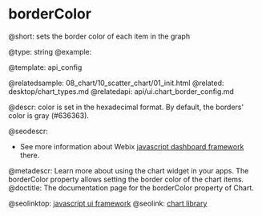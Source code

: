 borderColor
=============


@short: sets the border color of each item in the graph
	

@type: string
@example:


@template:	api_config

@relatedsample:
	08_chart/10_scatter_chart/01_init.html
@related: 
	desktop/chart_types.md
@relatedapi: 
	api/ui.chart_border_config.md

@descr: color is set in the hexadecimal format. By default, the borders' color is gray (#636363). 

@seodescr:

- See more information about Webix [javascript dashboard framework](https://webix.com) there.

@metadescr: Learn more about using the chart widget in your apps. The borderColor property allows setting the border color of the chart items.
@doctitle: The documentation page for the borderColor property of Chart.


@seolinktop: [javascript ui framework](https://webix.com)
@seolink: [chart library](https://webix.com/widget/charts/)